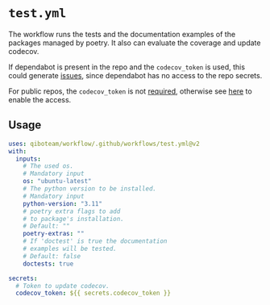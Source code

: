 # `test.yml`

The workflow runs the tests and the documentation examples of the packages managed by poetry.
It also can evaluate the coverage and update codecov.

If dependabot is present in the repo and the `codecov_token` is used, this could generate [issues](https://github.com/qiboteam/qibocal/pull/238), since dependabot has no access to the repo secrets.

For public repos, the `codecov_token` is not [required](https://docs.codecov.com/docs/frequently-asked-questions/#where-is-the-repository-upload-token-found), otherwise see [here](https://docs.github.com/en/code-security/dependabot/working-with-dependabot/configuring-access-to-private-registries-for-dependabot) to enable the access.

## Usage

```yaml
uses: qiboteam/workflow/.github/workflows/test.yml@v2
with:
  inputs:
    # The used os.
    # Mandatory input
    os: "ubuntu-latest"
    # The python version to be installed.
    # Mandatory input
    python-version: "3.11"
    # poetry extra flags to add
    # to package's installation.
    # Default: ""
    poetry-extras: ""
    # If 'doctest' is true the documentation
    # examples will be tested.
    # Default: false
    doctests: true

secrets:
  # Token to update codecov.
  codecov_token: ${{ secrets.codecov_token }}
```
